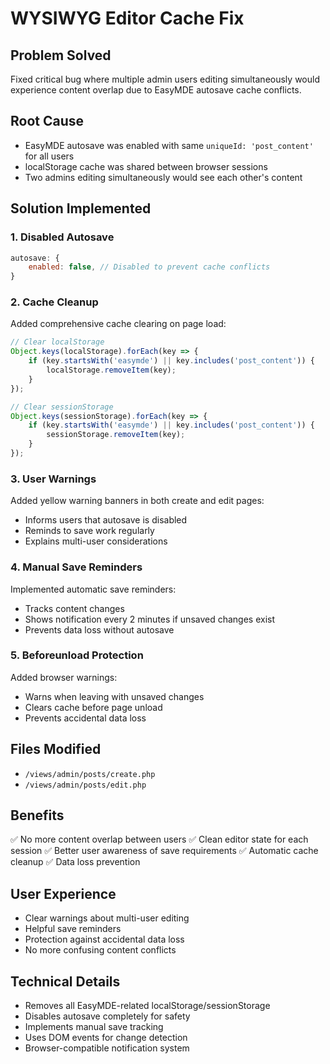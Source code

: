 # WYSIWYG Editor Cache Fix

## Problem Solved
Fixed critical bug where multiple admin users editing simultaneously would experience content overlap due to EasyMDE autosave cache conflicts.

## Root Cause
- EasyMDE autosave was enabled with same `uniqueId: 'post_content'` for all users
- localStorage cache was shared between browser sessions
- Two admins editing simultaneously would see each other's content

## Solution Implemented

### 1. Disabled Autosave
```javascript
autosave: {
    enabled: false, // Disabled to prevent cache conflicts
}
```

### 2. Cache Cleanup
Added comprehensive cache clearing on page load:
```javascript
// Clear localStorage
Object.keys(localStorage).forEach(key => {
    if (key.startsWith('easymde') || key.includes('post_content')) {
        localStorage.removeItem(key);
    }
});

// Clear sessionStorage
Object.keys(sessionStorage).forEach(key => {
    if (key.startsWith('easymde') || key.includes('post_content')) {
        sessionStorage.removeItem(key);
    }
});
```

### 3. User Warnings
Added yellow warning banners in both create and edit pages:
- Informs users that autosave is disabled
- Reminds to save work regularly
- Explains multi-user considerations

### 4. Manual Save Reminders
Implemented automatic save reminders:
- Tracks content changes
- Shows notification every 2 minutes if unsaved changes exist
- Prevents data loss without autosave

### 5. Beforeunload Protection
Added browser warnings:
- Warns when leaving with unsaved changes
- Clears cache before page unload
- Prevents accidental data loss

## Files Modified
- `/views/admin/posts/create.php`
- `/views/admin/posts/edit.php`

## Benefits
✅ No more content overlap between users
✅ Clean editor state for each session
✅ Better user awareness of save requirements
✅ Automatic cache cleanup
✅ Data loss prevention

## User Experience
- Clear warnings about multi-user editing
- Helpful save reminders
- Protection against accidental data loss
- No more confusing content conflicts

## Technical Details
- Removes all EasyMDE-related localStorage/sessionStorage
- Disables autosave completely for safety
- Implements manual save tracking
- Uses DOM events for change detection
- Browser-compatible notification system
